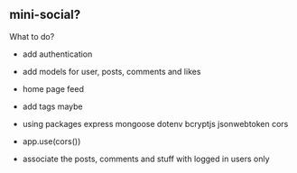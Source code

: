 ## mini-social?

What to do?

- add authentication
- add models for user, posts, comments and likes 
- home page feed
- add tags maybe


- using packages express mongoose dotenv bcryptjs jsonwebtoken cors
- app.use(cors())
- associate the posts, comments and stuff with logged in users only
